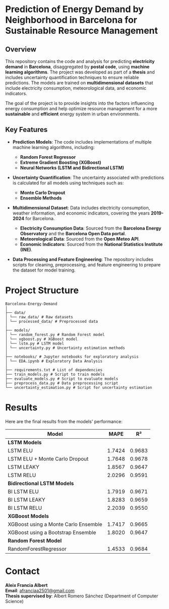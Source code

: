 # **Prediction of Energy Demand by Neighborhood in Barcelona for Sustainable Resource Management**

## Overview
This repository contains the code and analysis for predicting **electricity demand** in **Barcelona**, disaggregated by **postal code**, using **machine learning algorithms**. The project was developed as part of a **thesis** and includes uncertainty quantification techniques to ensure reliable predictions. The models are trained on **multidimensional datasets** that include electricity consumption, meteorological data, and economic indicators.

The goal of the project is to provide insights into the factors influencing energy consumption and help optimize resource management for a more **sustainable** and **efficient** energy system in urban environments.

## Key Features
- **Prediction Models**: The code includes implementations of multiple machine learning algorithms, including:
  - **Random Forest Regressor**
  - **Extreme Gradient Boosting (XGBoost)**
  - **Neural Networks (LSTM and Bidirectional LSTM)**

- **Uncertainty Quantification**: The uncertainty associated with predictions is calculated for all models using techniques such as:
  - **Monte Carlo Dropout**
  - **Ensemble Methods**

- **Multidimensional Dataset**: Data includes electricity consumption, weather information, and economic indicators, covering the years **2019-2024** for Barcelona.
  - **Electricity Consumption Data**: Sourced from the **Barcelona Energy Observatory** and the **Barcelona Open Data portal**.
  - **Meteorological Data**: Sourced from the **Open Meteo API**.
  - **Economic Indicators**: Sourced from the **National Statistics Institute (INE)**.

- **Data Processing and Feature Engineering**: The repository includes scripts for cleaning, preprocessing, and feature engineering to prepare the dataset for model training.

# Project Structure

```
Barcelona-Energy-Demand
│
├── data/
│ └── raw_data/ # Raw datasets
│ └── processed_data/ # Preprocessed data
│
├── models/
│ └── random_forest.py # Random Forest model
│ └── xgboost.py # XGBoost model
│ └── lstm.py # LSTM model
│ └── uncertainty.py # Uncertainty estimation methods
│
├── notebooks/ # Jupyter notebooks for exploratory analysis
│ └── EDA.ipynb # Exploratory Data Analysis
│
├── requirements.txt # List of dependencies
├── train_models.py # Script to train models
├── evaluate_models.py # Script to evaluate models
├── preprocess_data.py # Data preprocessing script
└── uncertainty_estimation.py # Script for uncertainty estimation
```

# Results

Here are the final results from the models' performance:

| **Model**                               | **MAPE** | **R²**   |
|-----------------------------------------|----------|----------|
|                          **LSTM Models**                      |
| LSTM ELU                                | 1.7424   | 0.9683   |
| LSTM ELU + Monte Carlo Dropout          | 1.7648   | 0.9678   |
| LSTM LEAKY                              | 1.8567   | 0.9647   |
| LSTM RELU                               | 2.0296   | 0.9591   |
|                    **Bidirectional LSTM Models**              |
| BI LSTM ELU                             | 1.7919   | 0.9671   |
| BI LSTM LEAKY                           | 1.8283   | 0.9659   |
| BI LSTM RELU                            | 2.2039   | 0.9550   |
|                       **XGBoost Models**                      |
| XGBoost using a Monte Carlo Ensemble    | 1.7417   | 0.9665   |
| XGBoost using a Bootstrap Ensemble      | 1.8020   | 0.9647   |
| **Random Forest Model**                 |          |          |
| RandomForestRegressor                   | 1.4533   | 0.9684   |


# Contact

**Aleix Francia Albert**  
**Email**: afranciaa2501@gmail.com  
**Thesis supervised by**: Albert Romero Sánchez (Department of Computer Science)

